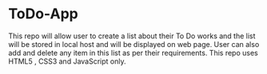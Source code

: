 # ToDo-App
This repo will allow user to create a list about their To Do works and the list will be stored in local host and will be displayed on web page. User can also add and delete any item in this list as per their requirements. This repo uses HTML5 , CSS3 and JavaScript only.

